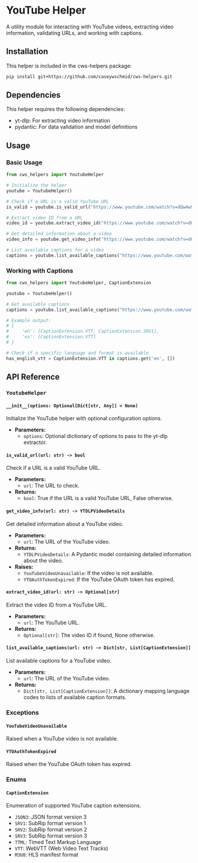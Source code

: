 # YouTube Helper

A utility module for interacting with YouTube videos, extracting video information, validating URLs, and working with captions.

## Installation

This helper is included in the cws-helpers package:

```bash
pip install git+https://github.com/caseywschmid/cws-helpers.git
```

## Dependencies

This helper requires the following dependencies:
- yt-dlp: For extracting video information
- pydantic: For data validation and model definitions

## Usage

### Basic Usage

```python
from cws_helpers import YoutubeHelper

# Initialize the helper
youtube = YoutubeHelper()

# Check if a URL is a valid YouTube URL
is_valid = youtube.is_valid_url("https://www.youtube.com/watch?v=dQw4w9WgXcQ")

# Extract video ID from a URL
video_id = youtube.extract_video_id("https://www.youtube.com/watch?v=dQw4w9WgXcQ")

# Get detailed information about a video
video_info = youtube.get_video_info("https://www.youtube.com/watch?v=dQw4w9WgXcQ")

# List available captions for a video
captions = youtube.list_available_captions("https://www.youtube.com/watch?v=dQw4w9WgXcQ")
```

### Working with Captions

```python
from cws_helpers import YoutubeHelper, CaptionExtension

youtube = YoutubeHelper()

# Get available captions
captions = youtube.list_available_captions("https://www.youtube.com/watch?v=dQw4w9WgXcQ")

# Example output:
# {
#     'en': [CaptionExtension.VTT, CaptionExtension.SRV1],
#     'es': [CaptionExtension.VTT]
# }

# Check if a specific language and format is available
has_english_vtt = CaptionExtension.VTT in captions.get('en', [])
```

## API Reference

### `YoutubeHelper`

#### `__init__(options: Optional[Dict[str, Any]] = None)`

Initialize the YouTube helper with optional configuration options.

- **Parameters:**
  - `options`: Optional dictionary of options to pass to the yt-dlp extractor.

#### `is_valid_url(url: str) -> bool`

Check if a URL is a valid YouTube URL.

- **Parameters:**
  - `url`: The URL to check.
- **Returns:**
  - `bool`: True if the URL is a valid YouTube URL, False otherwise.

#### `get_video_info(url: str) -> YTDLPVideoDetails`

Get detailed information about a YouTube video.

- **Parameters:**
  - `url`: The URL of the YouTube video.
- **Returns:**
  - `YTDLPVideoDetails`: A Pydantic model containing detailed information about the video.
- **Raises:**
  - `YouTubeVideoUnavailable`: If the video is not available.
  - `YTOAuthTokenExpired`: If the YouTube OAuth token has expired.

#### `extract_video_id(url: str) -> Optional[str]`

Extract the video ID from a YouTube URL.

- **Parameters:**
  - `url`: The YouTube URL.
- **Returns:**
  - `Optional[str]`: The video ID if found, None otherwise.

#### `list_available_captions(url: str) -> Dict[str, List[CaptionExtension]]`

List available captions for a YouTube video.

- **Parameters:**
  - `url`: The URL of the YouTube video.
- **Returns:**
  - `Dict[str, List[CaptionExtension]]`: A dictionary mapping language codes to lists of available caption formats.

### Exceptions

#### `YouTubeVideoUnavailable`

Raised when a YouTube video is not available.

#### `YTOAuthTokenExpired`

Raised when the YouTube OAuth token has expired.

### Enums

#### `CaptionExtension`

Enumeration of supported YouTube caption extensions.

- `JSON3`: JSON format version 3
- `SRV1`: SubRip format version 1
- `SRV2`: SubRip format version 2
- `SRV3`: SubRip format version 3
- `TTML`: Timed Text Markup Language
- `VTT`: WebVTT (Web Video Text Tracks)
- `M3U8`: HLS manifest format 
